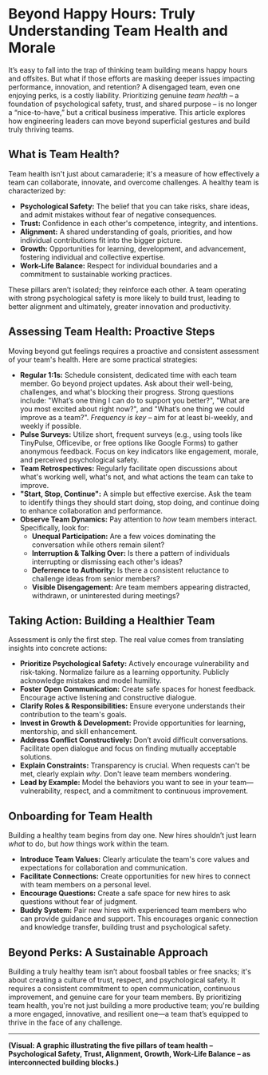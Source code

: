 # Beyond Happy Hours: Truly Understanding Team Health and Morale

It’s easy to fall into the trap of thinking team building means happy hours and offsites. But what if those efforts are masking deeper issues impacting performance, innovation, and retention? A disengaged team, even one enjoying perks, is a costly liability. Prioritizing genuine *team health* – a foundation of psychological safety, trust, and shared purpose – is no longer a “nice-to-have,” but a critical business imperative. This article explores how engineering leaders can move beyond superficial gestures and build truly thriving teams.

## What is Team Health?

Team health isn't just about camaraderie; it's a measure of how effectively a team can collaborate, innovate, and overcome challenges. A healthy team is characterized by:

* **Psychological Safety:** The belief that you can take risks, share ideas, and admit mistakes without fear of negative consequences.
* **Trust:**  Confidence in each other's competence, integrity, and intentions.
* **Alignment:** A shared understanding of goals, priorities, and how individual contributions fit into the bigger picture.
* **Growth:** Opportunities for learning, development, and advancement, fostering individual and collective expertise.
* **Work-Life Balance:**  Respect for individual boundaries and a commitment to sustainable working practices.

These pillars aren’t isolated; they reinforce each other.  A team operating with strong psychological safety is more likely to build trust, leading to better alignment and ultimately, greater innovation and productivity. 

## Assessing Team Health: Proactive Steps

Moving beyond gut feelings requires a proactive and consistent assessment of your team's health. Here are some practical strategies:

* **Regular 1:1s:** Schedule consistent, dedicated time with each team member.  Go beyond project updates. Ask about their well-being, challenges, and what's blocking their progress.  Strong questions include: "What’s one thing I can do to support you better?", "What are you most excited about right now?", and "What’s one thing we could improve as a team?". *Frequency is key* – aim for at least bi-weekly, and weekly if possible.
* **Pulse Surveys:**  Utilize short, frequent surveys (e.g., using tools like TinyPulse, Officevibe, or free options like Google Forms) to gather anonymous feedback. Focus on key indicators like engagement, morale, and perceived psychological safety. 
* **Team Retrospectives:**  Regularly facilitate open discussions about what's working well, what's not, and what actions the team can take to improve.  
* **"Start, Stop, Continue":** A simple but effective exercise. Ask the team to identify things they should start doing, stop doing, and continue doing to enhance collaboration and performance.
* **Observe Team Dynamics:** Pay attention to *how* team members interact. Specifically, look for:
    * **Unequal Participation:** Are a few voices dominating the conversation while others remain silent?
    * **Interruption & Talking Over:** Is there a pattern of individuals interrupting or dismissing each other's ideas?
    * **Deferrence to Authority:**  Is there a consistent reluctance to challenge ideas from senior members?
    * **Visible Disengagement:**  Are team members appearing distracted, withdrawn, or uninterested during meetings?



## Taking Action: Building a Healthier Team

Assessment is only the first step.  The real value comes from translating insights into concrete actions:

* **Prioritize Psychological Safety:**  Actively encourage vulnerability and risk-taking. Normalize failure as a learning opportunity.  Publicly acknowledge mistakes and model humility.
* **Foster Open Communication:**  Create safe spaces for honest feedback. Encourage active listening and constructive dialogue.
* **Clarify Roles & Responsibilities:**  Ensure everyone understands their contribution to the team's goals.
* **Invest in Growth & Development:**  Provide opportunities for learning, mentorship, and skill enhancement.
* **Address Conflict Constructively:** Don’t avoid difficult conversations. Facilitate open dialogue and focus on finding mutually acceptable solutions.
* **Explain Constraints:** Transparency is crucial. When requests can't be met, clearly explain *why*.  Don't leave team members wondering.
* **Lead by Example:**  Model the behaviors you want to see in your team—vulnerability, respect, and a commitment to continuous improvement.

## Onboarding for Team Health

Building a healthy team begins from day one.  New hires shouldn’t just learn *what* to do, but *how* things work within the team. 

* **Introduce Team Values:** Clearly articulate the team's core values and expectations for collaboration and communication.
* **Facilitate Connections:**  Create opportunities for new hires to connect with team members on a personal level.
* **Encourage Questions:** Create a safe space for new hires to ask questions without fear of judgment.
* **Buddy System:** Pair new hires with experienced team members who can provide guidance and support. This encourages organic connection and knowledge transfer, building trust and psychological safety.



## Beyond Perks: A Sustainable Approach

Building a truly healthy team isn’t about foosball tables or free snacks; it's about creating a culture of trust, respect, and psychological safety. It requires a consistent commitment to open communication, continuous improvement, and genuine care for your team members. By prioritizing team health, you're not just building a more productive team; you're building a more engaged, innovative, and resilient one—a team that’s equipped to thrive in the face of any challenge.

---

**(Visual: A graphic illustrating the five pillars of team health – Psychological Safety, Trust, Alignment, Growth, Work-Life Balance – as interconnected building blocks.)**